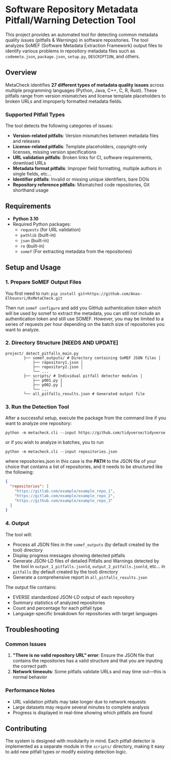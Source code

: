 # Software Repository Metadata Pitfall/Warning Detection Tool

This project provides an automated tool for detecting common metadata quality issues (pitfalls & Warnings)
in software repositories. The tool analyzes SoMEF (Software Metadata Extraction Framework) output 
files to identify various problems in repository metadata
files such as `codemeta.json`, `package.json`, `setup.py`, `DESCRIPTION`, and others.

## Overview

MetaCheck identifies **27 different types of metadata quality issues** across multiple programming languages 
(Python, Java, C++, C, R, Rust). These pitfalls range from version mismatches and 
license template placeholders to broken URLs and improperly formatted metadata fields.

### Supported Pitfall Types

The tool detects the following categories of issues:

- **Version-related pitfalls**: Version mismatches between metadata files and releases
- **License-related pitfalls**: Template placeholders, copyright-only licenses, missing version specifications
- **URL validation pitfalls**: Broken links for CI, software requirements, download URLs
- **Metadata format pitfalls**: Improper field formatting, multiple authors in single fields, etc...
- **Identifier pitfalls**: Invalid or missing unique identifiers, bare DOIs
- **Repository reference pitfalls**: Mismatched code repositories, Git shorthand usage

## Requirements

- **Python 3.10**
- Required Python packages:
  - `requests` (for URL validation)
  - `pathlib` (built-in)
  - `json` (built-in)
  - `re` (built-in)
  - `somef` (For extracting metadata from the repositories)

## Setup and Usage

### 1. Prepare SoMEF Output Files

You first need to run:
`pip install git+https://github.com/Anas-Elhounsri/RsMetaCheck.git
`
  
Then run `somef configure` and add you GitHub authentication token which will be used by somef 
to extract the metadata, you can still not include an authentication token and still use SOMEF. 
However, you may be limited to a series of requests per hour depending on the batch size of 
repositories you want to analyze.

### 2. Directory Structure [NEEDS AND UPDATE]
```
project/ detect_pitfalls_main.py 
        ├── somef_outputs/ # Directory containing SoMEF JSON files │ 
            ├── repository1.json │ 
            ├── repository2.json │ 
            └── ... 
        ├── scripts/ # Individual pitfall detector modules │ 
            ├── p001.py │ 
            ├── p002.py │ 
            └── ... 
        └── all_pitfalls_results.json # Generated output file

```

### 3. Run the Detection Tool

After a successful setup, execute the package from the command line if you want to analyze one repository:

`python -m metacheck.cli --input https://github.com/tidyverse/tidyverse  
`
  
or if you wish to analyze in batches, you to run

`python -m metacheck.cli --input repositories.json
`
  
where repositories.json in this case is the **PATH** to the JSON file of your choice that contains 
a list of repositories, and it needs to be structured like the following:

```json
{
  "repositories": [
    "https://gitlab.com/example/example_repo_1",
    "https://gitlab.com/example/example_repo_2",
    "https://github.com/example/example_repo_3"
  ]
}
```


### 4. Output

The tool will:
- Process all JSON files in the `somef_outputs` (by default created by the tool) directory
- Display progress messages showing detected pitfalls
- Generate JSON-LD files of detailed Pitfalls and Warnings detected by the tool in  `output_1_pitfalls.jsonld`, 
`output_2_pitfalls.jsonld`, etc... in `pitfalls` (by default created by the tool) directory
- Generate a comprehensive report in `all_pitfalls_results.json`

The output file contains:
- EVERSE standardized JSON-LD output of each repository
- Summary statistics of analyzed repositories
- Count and percentage for each pitfall type
- Language-specific breakdown for repositories with target languages


## Troubleshooting

### Common Issues

1. **"There is no valid repository URL" error**: Ensure the JSON file that contains the repositories 
has a valid structure and that you are inputing the correct path
2. **Network timeouts**: Some pitfalls validate URLs and may time out—this is normal behavior

### Performance Notes

- URL validation pitfalls may take longer due to network requests
- Large datasets may require several minutes to complete analysis
- Progress is displayed in real-time showing which pitfalls are found

## Contributing

The system is designed with modularity in mind. Each pitfall detector is implemented as a 
separate module in the `scripts/` directory, making it easy to add new pitfall types or modify 
existing detection logic.
